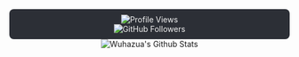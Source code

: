 <div align="center">

<div style="background-color: #2c2f36; color: #f1f1f1; padding: 10px; border-radius: 8px;">
  <img src="https://komarev.com/ghpvc/?username=wuhazua&color=36b812" alt="Profile Views"><br>
  <img src="https://img.shields.io/github/followers/wuhazua?style=social" alt="GitHub Followers"><br>
</div>


<div align="center" width="50">

</div>

</div>

<div align="center">

<img align="center" src="https://github-readme-stats.vercel.app/api?username=Wuhazua&include_all_commits=true&count_private=true&show_icons=true&line_height=20&title_color=7A7ADB&icon_color=2234AE&text_color=D3D3D3&bg_color=0,000000,130F40" alt="Wuhazua's Github Stats">

</br>
</br>

</div>
